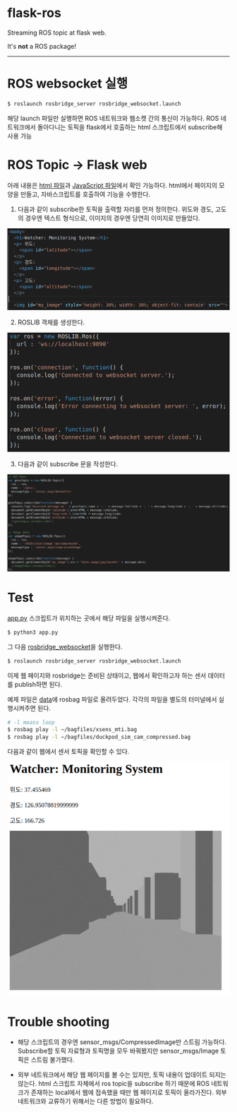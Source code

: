 # flask-ros
Streaming ROS topic at flask web.

It's **not** a ROS package!

---

# ROS websocket 실행
```bash
$ roslaunch rosbridge_server rosbridge_websocket.launch
```

해당 launch 파일만 실행하면 ROS 네트워크와 웹소켓 간의 통신이 가능하다. ROS 네트워크에서 돌아다니는 토픽을 flask에서 호출하는 html 스크립트에서 subscribe해 사용 가능

# ROS Topic -> Flask web
아래 내용은 [html 파일](/templates/subscriber.html)과 [JavaScript 파일](/static/subscriber.js)에서 확인 가능하다. html에서 페이지의 모양을 만들고, 자바스크립트를 호출하여 기능을 수행한다.

1. 다음과 같이 subscribe한 토픽을 출력할 자리를 먼저 정의한다. 위도와 경도, 고도의 경우엔 텍스트 형식으로, 이미지의 경우엔 당연히 이미지로 만들었다.

![topic_seat](/images/topic_seat.png)

2. ROSLIB 객체를 생성한다.

![roslib](/images/roslib.png)

3. 다음과 같이 subscribe 문을 작성한다.

![sub](/images/sub.png)

# Test
[app.py](app.py) 스크립트가 위치하는 곳에서 해당 파일을 실행시켜준다.
```bash
$ python3 app.py
```

그 다음 [rosbridge_websocket](#ros-websocket-실행)을 실행한다.
```bash
$ roslaunch rosbridge_server rosbridge_websocket.launch
```

이제 웹 페이지와 rosbridge는 준비된 상태이고, 웹에서 확인하고자 하는 센서 데이터를 publish하면 된다.

예제 파일은 [data](/data/)에 rosbag 파일로 올려두었다. 각각의 파일을 별도의 터미널에서 실행시켜주면 된다.
```bash
# -l means loop
$ rosbag play -l ~/bagfiles/xsens_mti.bag
$ rosbag play -l ~/bagfiles/duckpod_sim_cam_compressed.bag
```

다음과 같이 웹에서 센서 토픽을 확인할 수 있다.

![res](/images/res.png)

# Trouble shooting
- 해당 스크립트의 경우엔 sensor_msgs/CompressedImage만 스트림 가능하다. Subscribe할 토픽 자료형과 토픽명을 모두 바꿔봤지만 sensor_msgs/Image 토픽은 스트림 불가했다.

- 외부 네트워크에서 해당 웹 페이지를 볼 수는 있지만, 토픽 내용이 업데이트 되지는 않는다. html 스크립트 자체에서 ros topic을 subscribe 하기 때문에 ROS 네트워크가 존재하는 local에서 웹에 접속했을 때만 웹 페이지로 토픽이 올라가진다. 외부 네트워크와 교류하기 위해서는 다른 방법이 필요하다.




